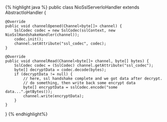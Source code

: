 {% highlight java %}
public class NioSslServerIoHandler extends AbstractIoHandler {

    @Override
    public void channelOpened(Channel<byte[]> channel) {
        SslCodec codec = new SslCodec(sslContext, new NioSslHandshakeHandler(channel));
        codec.init();
        channel.setAttribute("ssl_codec", codec);
    }

    @Override
    public void channelRead(Channel<byte[]> channel, byte[] bytes) {
        SslCodec codec = (SslCodec) channel.getAttribute("ssl_codec");
        byte[] decryptData = codec.decode(bytes);
        if (decryptData != null) {
            // here, ssl handshake complete and we got data after decrypt.
            // do something, then write back some encrypt data
            byte[] encryptData = sslCodec.encode("some data...".getBytes());
            channel.write(encryptData);
        }
    }
}
{% endhighlight%}
